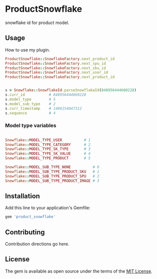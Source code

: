 # ProductSnowflake
snowflake id for product model.

## Usage
How to use my plugin.
```ruby
ProductSnowflake::SnowflakeFactory.next_product_id
ProductSnowflake::SnowflakeFactory.next_spu_id
ProductSnowflake::SnowflakeFactory.next_sku_id
ProductSnowflake::SnowflakeFactory.next_user_id
ProductSnowflake::SnowflakeFactory.next_product_id


s = Snowflake::SnowflakeId.parseSnowflakeId(848956444660228)
s.curr_id           # 848956444660228
s.model_type        # 5
s.model_sub_type    # 2
s.curr_timestamp    # 1496154047312
s.sequence          # 4

```

### Model type variables
```ruby

Snowflake::MODEL_TYPE_USER          # 1
Snowflake::MODEL_TYPE_CATEGORY      # 2
Snowflake::MODEL_TYPE_SK_TYPE       # 3
Snowflake::MODEL_TYPE_SK_VALUE      # 4
Snowflake::MODEL_TYPE_PRODUCT       # 5

Snowflake::MODEL_SUB_TYPE_NONE          # 0
Snowflake::MODEL_SUB_TYPE_PRODUCT_SKU   # 1
Snowflake::MODEL_SUB_TYPE_PRODUCT_SPU   # 2
Snowflake::MODEL_SUB_TYPE_PRODUCT_IMAGE # 3

```

## Installation
Add this line to your application's Gemfile:

```ruby
gem 'product_snowflake'
```


## Contributing
Contribution directions go here.

## License
The gem is available as open source under the terms of the [MIT License](http://opensource.org/licenses/MIT).
